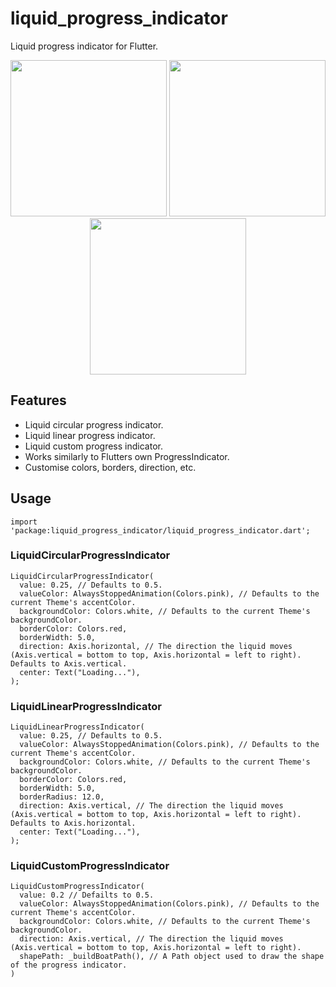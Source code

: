 # liquid_progress_indicator  
  
Liquid progress indicator for Flutter. 

<p align="center">
<img src="https://raw.githubusercontent.com/JordanADavies/liquid_progress_indicator/master/art/liquid_circular_progress_indicator.gif" width=250>
<img src="https://raw.githubusercontent.com/JordanADavies/liquid_progress_indicator/master/art/liquid_linear_progress_indicator.gif" width=250>
<img src="https://raw.githubusercontent.com/JordanADavies/liquid_progress_indicator/master/art/liquid_custom_progress_indicator.gif" width=250>
</p>
  
## Features  
  
 - Liquid circular progress indicator.
 - Liquid linear progress indicator.
 - Liquid custom progress indicator.
 - Works similarly to Flutters own ProgressIndicator.
 - Customise colors, borders, direction, etc.
  
## Usage

    import 'package:liquid_progress_indicator/liquid_progress_indicator.dart';

### LiquidCircularProgressIndicator

    LiquidCircularProgressIndicator(
      value: 0.25, // Defaults to 0.5.
      valueColor: AlwaysStoppedAnimation(Colors.pink), // Defaults to the current Theme's accentColor.
      backgroundColor: Colors.white, // Defaults to the current Theme's backgroundColor.
      borderColor: Colors.red,
      borderWidth: 5.0,
      direction: Axis.horizontal, // The direction the liquid moves (Axis.vertical = bottom to top, Axis.horizontal = left to right). Defaults to Axis.vertical.
      center: Text("Loading..."),
    );
    
### LiquidLinearProgressIndicator

    LiquidLinearProgressIndicator(
      value: 0.25, // Defaults to 0.5.
      valueColor: AlwaysStoppedAnimation(Colors.pink), // Defaults to the current Theme's accentColor.
      backgroundColor: Colors.white, // Defaults to the current Theme's backgroundColor.
      borderColor: Colors.red,
      borderWidth: 5.0,
      borderRadius: 12.0,
      direction: Axis.vertical, // The direction the liquid moves (Axis.vertical = bottom to top, Axis.horizontal = left to right). Defaults to Axis.horizontal.
      center: Text("Loading..."),
    );
    
### LiquidCustomProgressIndicator
    
    LiquidCustomProgressIndicator(
      value: 0.2 // Defailts to 0.5.
      valueColor: AlwaysStoppedAnimation(Colors.pink), // Defaults to the current Theme's accentColor.
      backgroundColor: Colors.white, // Defaults to the current Theme's backgroundColor.
      direction: Axis.vertical, // The direction the liquid moves (Axis.vertical = bottom to top, Axis.horizontal = left to right).
      shapePath: _buildBoatPath(), // A Path object used to draw the shape of the progress indicator.
    )


